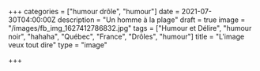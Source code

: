+++
categories = ["humour drôle", "humour"]
date = 2021-07-30T04:00:00Z
description = "Un homme à la plage"
draft = true
image = "/images/fb_img_1627412786832.jpg"
tags = ["Humour et Délire", "humour noir", "hahaha", "Québec", "France", "Drôles", "humour"]
title = "L'image veux tout dire"
type = "image"

+++
